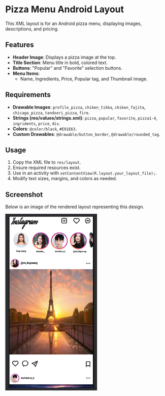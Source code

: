 # Pizza Menu Android Layout

This XML layout is for an Android pizza menu, displaying images, descriptions, and pricing.

## Features
- **Header Image**: Displays a pizza image at the top.
- **Title Section**: Menu title in bold, colored text.
- **Buttons**: "Popular" and "Favorite" selection buttons.
- **Menu Items**:
  - Name, Ingredients, Price, Popular tag, and Thumbnail image.

## Requirements
- **Drawable Images**: `profile_pizza`, `chiken_tikka`, `chiken_fajita`, `chicago_pizza`, `tandoori_pizza`, `fire`.
- **Strings (res/values/strings.xml)**: `pizza`, `popular`, `favorite`, `pizza1-4`, `ingridents`, `price`, `dis`.
- **Colors**: `@color/black`, `#E91E63`.
- **Custom Drawables**: `@drawable/button_border`, `@drawable/rounded_tag`.

## Usage
1. Copy the XML file to `res/layout`.
2. Ensure required resources exist.
3. Use in an activity with `setContentView(R.layout.your_layout_file);`.
4. Modify text sizes, margins, and colors as needed.

## Screenshot
Below is an image of the rendered layout representing this design.

![image alt](https://github.com/AilaArshad/Instagram/blob/7422282e0041847cab525b36e8b5e802016a8c18/Preview.png)

